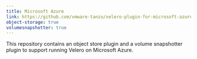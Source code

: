 ```yaml
---
title: Microsoft Azure
link: https://github.com/vmware-tanzu/velero-plugin-for-microsoft-azure
object-storage: true
volumesnapshotter: true
---
```

This repository contains an object store plugin and a volume snapshotter plugin to support running Velero on Microsoft Azure.
